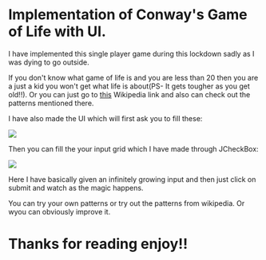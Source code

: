 # Implementation of Conway's Game of Life with UI.

I have implemented this single player game during this lockdown sadly as I was dying to go outside.

If you don't know what game of life is and you are less than 20 then you are a just a kid you won't get what life is about(PS- It gets tougher as you get old!!). Or you can just go to [this](https://en.wikipedia.org/wiki/Conway%27s_Game_of_Life) Wikipedia link and also can check out the patterns mentioned there.

I have also made the UI which will first ask you to fill these:

![](https://github.com/PraphulJain/game_of_life/tree/master/imgs/1.png)

Then you can fill the your input grid which I have made through JCheckBox:

![](https://github.com/PraphulJain/game_of_life/tree/master/imgs/2_1.png)

Here I have basically given an infinitely growing input and then just click on submit and watch as the magic happens.

You can try your own patterns or try out the patterns from wikipedia. Or wyou can obviously improve it.

# Thanks for reading enjoy!!
